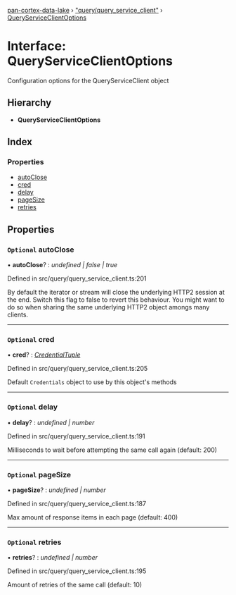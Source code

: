 [pan-cortex-data-lake](../README.md) › ["query/query_service_client"](../modules/_query_query_service_client_.md) › [QueryServiceClientOptions](_query_query_service_client_.queryserviceclientoptions.md)

# Interface: QueryServiceClientOptions

Configuration options for the QueryServiceClient object

## Hierarchy

* **QueryServiceClientOptions**

## Index

### Properties

* [autoClose](_query_query_service_client_.queryserviceclientoptions.md#optional-autoclose)
* [cred](_query_query_service_client_.queryserviceclientoptions.md#optional-cred)
* [delay](_query_query_service_client_.queryserviceclientoptions.md#optional-delay)
* [pageSize](_query_query_service_client_.queryserviceclientoptions.md#optional-pagesize)
* [retries](_query_query_service_client_.queryserviceclientoptions.md#optional-retries)

## Properties

### `Optional` autoClose

• **autoClose**? : *undefined | false | true*

Defined in src/query/query_service_client.ts:201

By default the iterator or stream will close the underlying HTTP2 session
at the end. Switch this flag to false to revert this behaviour. You might
want to do so when sharing the same underlying HTTP2 object amongs many clients.

___

### `Optional` cred

• **cred**? : *[CredentialTuple](../modules/_index_.md#credentialtuple)*

Defined in src/query/query_service_client.ts:205

Default `Credentials` object to use by this object's methods

___

### `Optional` delay

• **delay**? : *undefined | number*

Defined in src/query/query_service_client.ts:191

Milliseconds to wait before attempting the same call again (default: 200)

___

### `Optional` pageSize

• **pageSize**? : *undefined | number*

Defined in src/query/query_service_client.ts:187

Max amount of response items in each page (default: 400)

___

### `Optional` retries

• **retries**? : *undefined | number*

Defined in src/query/query_service_client.ts:195

Amount of retries of the same call (default: 10)

